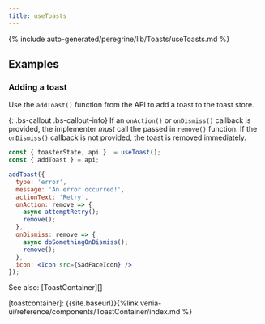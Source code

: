 ```yaml
---
title: useToasts
---
```


<!--
The reference doc content is generated automatically from the source code.
To update this section, update the doc blocks in the source code
-->

{% include auto-generated/peregrine/lib/Toasts/useToasts.md %}

## Examples

### Adding a toast

Use the `addToast()` function from the API to add a toast to the toast store.

{: .bs-callout .bs-callout-info}
If an `onAction()` or `onDismiss()` callback is provided, the implementer _must_ call the passed in `remove()` function.
If the `onDismiss()` callback is not provided, the toast is removed immediately.

```jsx
const { toasterState, api }  = useToast(); 
const { addToast } = api;

addToast({
  type: 'error',
  message: 'An error occurred!',
  actionText: 'Retry',
  onAction: remove => {
    async attemptRetry();
    remove();
  },
  onDismiss: remove => {
    async doSomethingOnDismiss();
    remove();
  },
  icon: <Icon src={SadFaceIcon} />
});
```

See also: [ToastContainer][]

[toastcontainer]: {{site.baseurl}}{%link venia-ui/reference/components/ToastContainer/index.md %}
